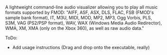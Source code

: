 A lightweight command-line audio visualizer allowing you to play all music formats supported by FMOD: "AIFF, ASF, ASX, DLS, FLAC, FSB (FMOD's sample bank format), IT, M3U, MIDI, MOD, MP2, MP3, Ogg Vorbis, PLS, S3M, VAG (PS2/PSP format), WAV, WAX (Windows Media Audio Redirector), WMA, XM, XMA (only on the Xbox 360), as well as raw audio data."

ToDo:
- Add usage instructions (Drag and drop onto the executable, really)
